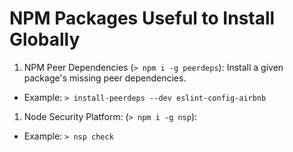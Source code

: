 # NPM Packages Useful to Install Globally

1. NPM Peer Dependencies (`> npm i -g peerdeps`): Install a given package's missing peer dependencies.

* Example: `> install-peerdeps --dev eslint-config-airbnb`

1. Node Security Platform: (`> npm i -g nsp`):

* Example: `> nsp check`
